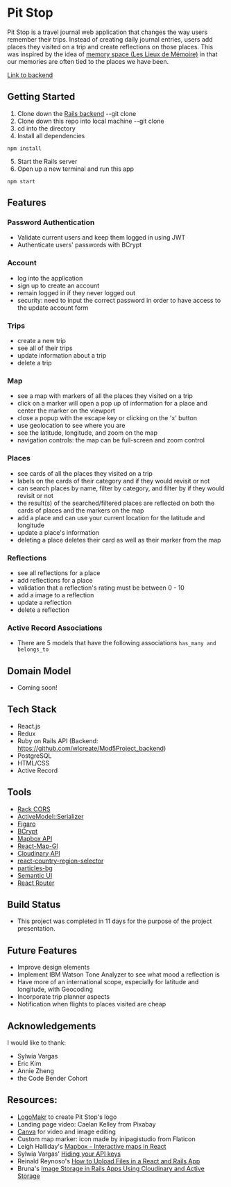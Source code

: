 # Pit Stop
Pit Stop is a travel journal web application that changes the way users remember their trips. Instead of creating daily journal entries, users add places they visited on a trip and create reflections on those places. This was inspired by the idea of [memory space (Les Lieux de Mémoire)](https://en.wikipedia.org/wiki/Memory_space_(social_science)) in that our memories are often tied to the places we have been.

[Link to backend](https://github.com/wlcreate/Mod5Project_backend)

## Getting Started
1. Clone down the [Rails backend](https://github.com/wlcreate/Mod5Project_backend) --git clone
2. Clone down this repo into local machine --git clone
3. cd into the directory
4. Install all dependencies 
```
npm install
```
5. Start the Rails server
6. Open up a new terminal and run this app
```
npm start
```

## Features

### Password Authentication
 * Validate current users and keep them logged in using JWT
 * Authenticate users' passwords with BCrypt
 
### Account
 * log into the application 
 * sign up to create an account
 * remain logged in if they never logged out
 * security: need to input the correct password in order to have access to the update account form
 
### Trips
 * create a new trip
 * see all of their trips
 * update information about a trip
 * delete a trip
 
### Map 
 * see a map with markers of all the places they visited on a trip
 * click on a marker will open a pop up of information for a place and center the marker on the viewport
 * close a popup with the escape key or clicking on the 'x' button
 * use geolocation to see where you are
 * see the latitude, longitude, and zoom on the map
 * navigation controls: the map can be full-screen and zoom control

### Places
 * see cards of all the places they visited on a trip
 * labels on the cards of their category and if they would revisit or not
 * can search places by name, filter by category, and filter by if they would revisit or not
 * the result(s) of the searched/filtered places are reflected on both the cards of places and the markers on the map
 * add a place and can use your current location for the latitude and longitude
 * update a place's information
 * deleting a place deletes their card as well as their marker from the map

### Reflections
 * see all reflections for a place
 * add reflections for a place
 * validation that a reflection's rating must be between 0 - 10
 * add a image to a reflection
 * update a reflection
 * delete a reflection
 
 ### Active Record Associations
 * There are 5 models that have the following associations ```has_many and belongs_to ```
 
 ## Domain Model
 * Coming soon!
 
 ## Tech Stack
 * React.js
 * Redux
 * Ruby on Rails API (Backend: https://github.com/wlcreate/Mod5Project_backend)
 * PostgreSQL
 * HTML/CSS
 * Active Record
 
 ## Tools
 * [Rack CORS](https://github.com/cyu/rack-cors)
 * [ActiveModel::Serializer](https://github.com/rails-api/active_model_serializers)
 * [Figaro](https://github.com/laserlemon/figaro)
 * [BCrypt](https://github.com/codahale/bcrypt-ruby)
 * [Mapbox API](https://docs.mapbox.com/mapbox-gl-js/api/)
 * [React-Map-Gl](https://visgl.github.io/react-map-gl/)
 * [Cloudinary API](https://cloudinary.com/documentation)
 * [react-country-region-selector](https://github.com/country-regions/react-country-region-selector)
 * [particles-bg](https://github.com/lindelof/particles-bg)
 * [Semantic UI](https://react.semantic-ui.com)
 * [React Router](https://reacttraining.com/react-router/web/guides/quick-start)
 
## Build Status
 * This project was completed in 11 days for the purpose of the project presentation.
 
## Future Features
 * Improve design elements
 * Implement IBM Watson Tone Analyzer to see what mood a reflection is
 * Have more of an international scope, especially for latitude and longitude, with Geocoding
 * Incorporate trip planner aspects
 * Notification when flights to places visited are cheap
 
## Acknowledgements
I would like to thank:
  * Sylwia Vargas
  * Eric Kim
  * Annie Zheng
  * the Code Bender Cohort
  
 ## Resources:
  * [LogoMakr](https://logomakr.com) to create Pit Stop's logo
  * Landing page video: Caelan Kelley from Pixabay
  * [Canva](https://www.canva.com) for video and image editing
  * Custom map marker: icon made by inipagistudio from Flaticon 
  * Leigh Halliday's [Mapbox - Interactive maps in React](https://www.youtube.com/watch?v=JJatzkPcmoI&t)
  * Sylwia Vargas' [Hiding your API keys](https://medium.com/better-programming/how-to-hide-your-api-keys-c2b952bc07e6 )
  * Reinald Reynoso's [How to Upload Files in a React and Rails App](https://medium.com/better-programming/how-to-upload-files-in-a-react-and-rails-app-69c31a9cf9b7)
  * Bruna's [Image Storage in Rails Apps Using Cloudinary and Active Storage](https://hackernoon.com/image-storage-in-rails-apps-using-cloudinary-and-active-storage-9w2u3yli)
